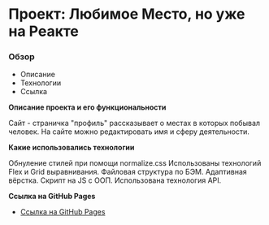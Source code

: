 # Проект: Любимое Место, но уже на Реакте

### Обзор
* Описание
* Технологии
* Ссылка

**Описание проекта и его функциональности**

Сайт - страничка "профиль" рассказывает о местах в которых побывал человек.
На сайте можно редактировать имя и сферу деятельности.


**Какие использовались технологии**

Обнуление стилей при помощи normalize.css
Использованы технологий Flex и Grid выравнивания.
Файловая структура по БЭМ.
Адаптивная вёрстка.
Скрипт на JS c ООП.
Использована технология API.


**Ссылка на GitHub Pages**

* [Ссылка на GitHub Pages](https://bdcry.github.io/mesto-react/)
